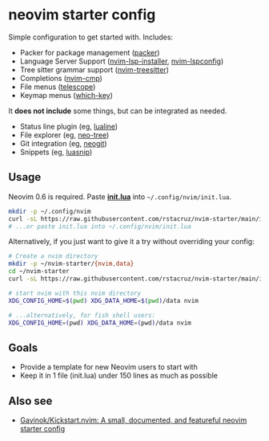 # neovim starter config

Simple configuration to get started with. Includes:

- Packer for package management ([packer](https://github.com/wbthomason/packer.nvim))
- Language Server Support ([nvim-lsp-installer](https://github.com/williamboman/nvim-lsp-installer), [nvim-lspconfig](https://github.com/neovim/nvim-lspconfig))
- Tree sitter grammar support ([nvim-treesitter](https://github.com/nvim-treesitter/nvim-treesitter))
- Completions ([nvim-cmp](https://github.com/hrsh7th/nvim-cmp))
- File menus ([telescope](https://github.com/nvim-telescope/telescope.nvim))
- Keymap menus ([which-key](https://github.com/folke/which-key.nvim))

It **does not include** some things, but can be integrated as needed.

- Status line plugin (eg, [lualine](https://github.com/nvim-lualine/lualine.nvim))
- File explorer (eg, [neo-tree](https://github.com/nvim-neo-tree/neo-tree.nvim))
- Git integration (eg, [neogit](https://github.com/TimUntersberger/neogit))
- Snippets (eg, [luasnip](https://github.com/L3MON4D3/LuaSnip))

## Usage

Neovim 0.6 is required. Paste [**init.lua**](https://github.com/rstacruz/nvim-starter/blob/main/init.lua) into `~/.config/nvim/init.lua`.

```sh
mkdir -p ~/.config/nvim
curl -sL https://raw.githubusercontent.com/rstacruz/nvim-starter/main/init.lua -o ~/.config/nvim/init.lua
# ...or paste init.lua into ~/.config/nvim/init.lua
```

Alternatively, if you just want to give it a try without overriding your config:

```bash
# Create a nvim directory
mkdir -p ~/nvim-starter/{nvim,data}
cd ~/nvim-starter
curl -sL https://raw.githubusercontent.com/rstacruz/nvim-starter/main/init.lua -o nvim/init.lua

# start nvim with this nvim directory
XDG_CONFIG_HOME=$(pwd) XDG_DATA_HOME=$(pwd)/data nvim

# ...alternatively, for fish shell users:
XDG_CONFIG_HOME=(pwd) XDG_DATA_HOME=(pwd)/data nvim
```

## Goals

- Provide a template for new Neovim users to start with
- Keep it in 1 file (init.lua) under 150 lines as much as possible

## Also see

- [Gavinok/Kickstart.nvim: A small, documented, and featureful neovim starter config](https://github.com/Gavinok/Kickstart.nvim)
